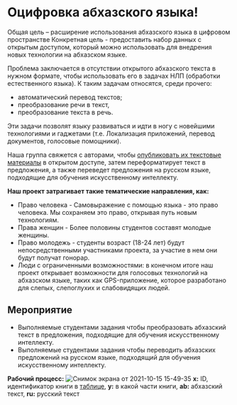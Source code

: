 # Оцифровка абхазского языка!
Общая цель – расширение использования абхазского языка в цифровом пространстве
Конкретная цель - предоставить набор данных с открытым доступом, который можно использовать для внедрения новых технологии на абхазском языке.

Проблема заключается в отсутствии открытого абхазского текста в нужном формате, чтобы использовать его в задачах НЛП (обработки естественного языка).
К таким задачам относятся, среди прочего:
-   автоматический перевод текстов;
-   преобразование речи в текст,
-   преобразование текста в речь.
 
Эти задачи позволят языку развиваться и идти в ногу с новейшими технологиями и гаджетами (т.е. Локализация приложений, перевод документов, голосовые помощники).

Наша группа свяжется с авторами, чтобы [опубликовать их текстовые материалы](https://github.com/danielinux7/abkhazian-books#readme) в открытом доступе, затем переформатирует текст в предложения, а также переведет предложения на русском языке, подходящие для обучения искусственному интеллекту.

**Наш проект затрагивает такие тематические направления, как:**
-   Право человека - Самовыражение с помощью языка - это право человека. Мы сохраняем это право, открывая путь новым технологиям.
-   Права женщин - Более половины студентов составят молодые женщины.
-   Право молодежь - студенты возраст (18-24 лет) будут непосредственными участниками проекта, за участие в нем они будут получат гонорар.
-   Люди с ограниченными возможностями: в конечном итоге наш проект открывает возможности для голосовых технологий на абхазском языке, таких как GPS-приложение, которое разработано для слепых, слепоглухих и слабовидящих людей.

## Мероприятие
- Выполняемые студентами задания чтобы преобразовать абхазский текст в предложения, подходящие для обучения искусственному интеллекту.
- Выполняемые студентами задания чтобы переводить абхазских предложений на русском языке, подходящий для обучения искусственному интеллекту.

**Рабочий процесс:**
![Снимок экрана от 2021-10-15 15-49-35](https://user-images.githubusercontent.com/2645266/137489451-1be0f2b5-b23e-4933-b6d1-f1c2c391785a.png)
**x:** ID, идентификатор книги в [таблице](https://github.com/danielinux7/abkhazian-books#readme),
**y:** в какой части книги,
**ab:** абхазский текст,
**ru:** русский текст
